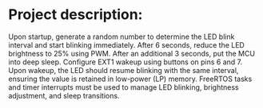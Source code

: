 # Project description:

Upon startup, generate a random number to determine the LED blink interval and start blinking immediately. After 6 seconds, reduce the LED brightness to 25% using PWM. After an additional 3 seconds, put the MCU into deep sleep. Configure EXT1 wakeup using buttons on pins 6 and 7. Upon wakeup, the LED should resume blinking with the same interval, ensuring the value is retained in low-power (LP) memory. FreeRTOS tasks and timer interrupts must be used to manage LED blinking, brightness adjustment, and sleep transitions.
